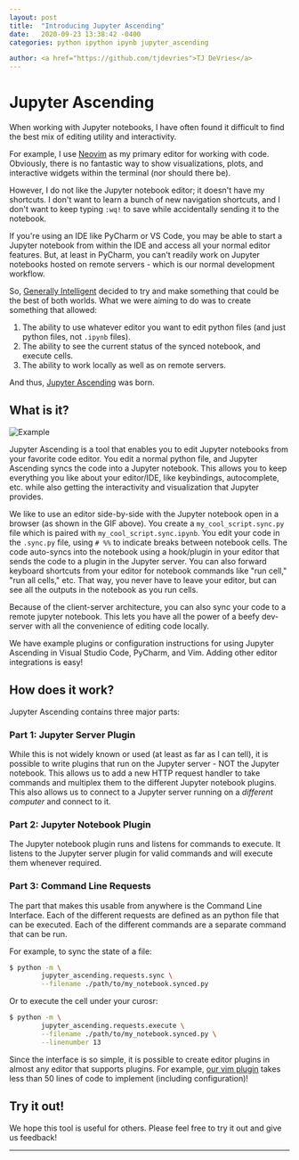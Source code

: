 ```yaml
---
layout: post
title:  "Introducing Jupyter Ascending"
date:   2020-09-23 13:38:42 -0400
categories: python ipython ipynb jupyter_ascending

author: <a href="https://github.com/tjdevries">TJ DeVries</a>
---
```


# Jupyter Ascending

When working with Jupyter notebooks, I have often found it difficult to find
the best mix of editing utility and interactivity.

For example, I use [Neovim](https://github.com/neovim/neovim) as my primary
editor for working with code. Obviously, there is no fantastic way to show
visualizations, plots, and interactive widgets within the terminal (nor
should there be).

However, I do not like the Jupyter notebook editor; it doesn't have my
shortcuts. I don't want to learn a bunch of new navigation shortcuts,
and I don't want to keep typing `:wq!` to save while accidentally sending it to the notebook.

If you're using an IDE like PyCharm or VS Code,
you may be able to start a Jupyter notebook from within the IDE and access
all your normal editor features. But, at least in PyCharm, you can't readily work on Jupyter notebooks hosted on remote servers - which is our normal development workflow.

So, [Generally Intelligent](https://github.com/untitled-ai) decided to try and make
something that could be the best of both worlds. What we were aiming to do was
to create something that allowed:
1. The ability to use whatever editor you want to edit python files (and just
   python files, not `.ipynb` files).
2. The ability to see the current status of the synced notebook, and execute
cells.
3. The ability to work locally as well as on remote servers.

And thus, [Jupyter Ascending](https://github.com/untitled-ai/jupyter_ascending)
was born.

## What is it?

![Example](/assets/img/simple_jupyter_ascending.gif)

Jupyter Ascending is a tool that enables you to edit Jupyter notebooks from your favorite code editor. You edit a normal python file, and Jupyter Ascending syncs the code into a Jupyter notebook. This allows you to keep everything you like about your editor/IDE, like keybindings, autocomplete, etc. while also getting the interactivity and visualization that Jupyter provides.

We like to use an editor side-by-side with the Jupyter notebook open in a browser (as shown in the GIF above). You create a `my_cool_script.sync.py` file which is paired with `my_cool_script.sync.ipynb`. You edit your code in the `.sync.py` file, using `# %%` to indicate breaks between notebook cells. The code auto-syncs into the notebook using a hook/plugin in your editor that sends the code to a plugin in the Jupyter server. You can also forward keyboard shortcuts from your editor for notebook commands like "run cell," "run all cells," etc. That way, you never have to leave your editor, but can see all the outputs in the notebook as you run cells.

Because of the client-server architecture, you can also sync your code to a remote jupyter notebook. This lets you have all the power of a beefy dev-server with all the convenience of editing code locally.

We have example plugins or configuration instructions for using Jupyter Ascending in Visual Studio Code, PyCharm, and Vim. Adding other editor integrations is easy!

## How does it work?

Jupyter Ascending contains three major parts:

### Part 1: Jupyter Server Plugin

While this is not widely known or used (at least as far as I can tell), it is possible
to write plugins that run on the Jupyter server - NOT the Jupyter notebook.
This allows us to add a new HTTP request handler to take commands and multiplex them
to the different Jupyter notebook plugins. This also allows us to connect to a Jupyter server running on a _different computer_ and connect to it.

### Part 2: Jupyter Notebook Plugin

The Jupyter notebook plugin runs and listens for commands to execute. It listens
to the Jupyter server plugin for valid commands and will execute them whenever
required.

### Part 3: Command Line Requests

The part that makes this usable from anywhere is the Command Line Interface.
Each of the different requests are defined as an python file that can be
executed. Each of the different commands are a separate command that can be run.

For example, to sync the state of a file:

```bash
$ python -m \
        jupyter_ascending.requests.sync \
        --filename ./path/to/my_notebook.synced.py
```

Or to execute the cell under your curosr:

```bash
$ python -m \
        jupyter_ascending.requests.execute \
        --filename ./path/to/my_notebook.synced.py \
        --linenumber 13
```

Since the interface is so simple, it is possible to create editor plugins in
almost any editor that supports plugins. For example, [our vim plugin](https://github.com/untitled-ai/jupyter_ascending.vim) takes less than 50 lines of code to implement (including configuration)!

## Try it out!

We hope this tool is useful for others. Please feel free to try it out and give us feedback!

---

